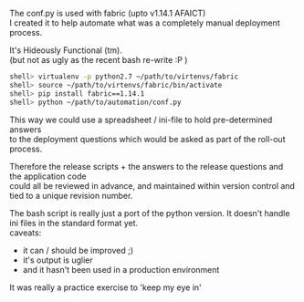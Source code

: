 The conf.py is used with fabric (upto v1.14.1 AFAICT) \
I created it to help automate what was a completely manual deployment process.

It's Hideously Functional (tm). \
(but not as ugly as the recent bash re-write :P )

```bash
shell> virtualenv -p python2.7 ~/path/to/virtenvs/fabric
shell> source ~/path/to/virtenvs/fabric/bin/activate
shell> pip install fabric==1.14.1
shell> python ~/path/to/automation/conf.py 
```

This way we could use a spreadsheet / ini-file to hold pre-determined answers \
to the deployment questions which would be asked as part of the roll-out process.

Therefore the release scripts + the answers to the release questions and the application code \
could all be reviewed in advance, and maintained within version control and tied to a unique revision number.

The bash script is really just a port of the python version.  It doesn't handle ini files in the standard format yet. \
caveats: 
 - it can / should be improved ;)
 - it's output is uglier
 - and it hasn't been used in a production environment

It was really a practice exercise to 'keep my eye in'
